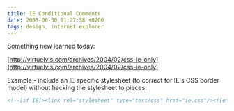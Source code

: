 ```yaml
---
title: IE Conditional Comments
date: 2005-06-30 11:27:38 +0200
tags: design, internet explorer
---
```


Something new learned today:

[http://virtuelvis.com/archives/2004/02/css-ie-only](http://virtuelvis.com/archives/2004/02/css-ie-only)

Example - include an IE specific stylesheet (to correct for IE's CSS border model) without hacking the stylesheet to pieces:

```xml
<!--[if IE]><link rel="stylesheet" type="text/css" href="ie.css"/><![endif]-->
```
